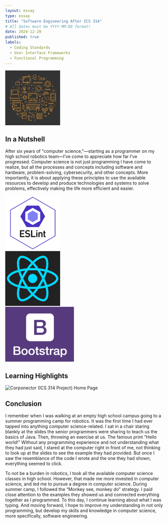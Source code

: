 ```yaml
---
layout: essay
type: essay
title: "Software Engineering After ICS 314"
# All dates must be YYYY-MM-DD format!
date: 2024-12-20
published: true
labels:
  - Coding Standards
  - User Interface Frameworks
  - Functional Programming
---
```


<img width="175px" class="rounded float-start pe-4" src="../img/reflection/cs.jpg">

## In a Nutshell
After six years of "computer science,"—starting as a programmer on my high school robotics team—I’ve come to appreciate how far I’ve progressed. Computer science is not just programming I have come to realize, but all the processes and concepts including software and hardware, problem-solving, cybersecurity, and other concepts. More importantly, it is about applying these principles to use the available resources to develop and produce technologies and systems to solve problems, effectively making the life more efficient and easier.

<div class="row">
  <div class="col">
    <img height="175px" alt="ESLint" src="../img/e28_coding-standards-reflection/eslint.png" />
  </div>
  <div class="col">
    <img height="175px" alt="React Icon" src="../img/reflection/react.png" />
  </div>
  <div class="col">
    <img height="175px" alt="Bootstrap Icon" src="../img/e37_ui-frameworks/bootstrap-logo.png" />
  </div>
</div>

## Learning Highlights

<img class="img-fluid" alt="Corponector (ICS 314 Project) Home Page" src="../img/corpo_proj/home_page.png" />






## Conclusion
I remember when I was walking at an empty high school campus going to a summer programming camp for robotics. It was the first time I had ever tapped into anything computer science-related. I sat in a chair staring blankly at the slides the senior programmers were sharing to teach us the basics of Java. Then, throwing an exercise at us. The famous print “Hello world!” Without any programming experience and not understanding what they had just said, I stared at the computer right in front of me, not thinking to look up at the slides to see the example they had provided. But once I saw the resemblance of the code I wrote and the one they had shown, everything seemed to click.

To not be a burden in robotics, I took all the available computer science classes in high school. However, that made me more invested in computer science, and led me to pursue a degree in computer science. During summer camp, I followed the “Monkey see, monkey do” strategy. I paid close attention to the examples they showed us and connected everything together as I programmed. To this day, I continue learning about what I was typing. And moving forward, I hope to improve my understanding in not only programming, but develop my skills and knowledge in computer science, more specifically, software engineering.